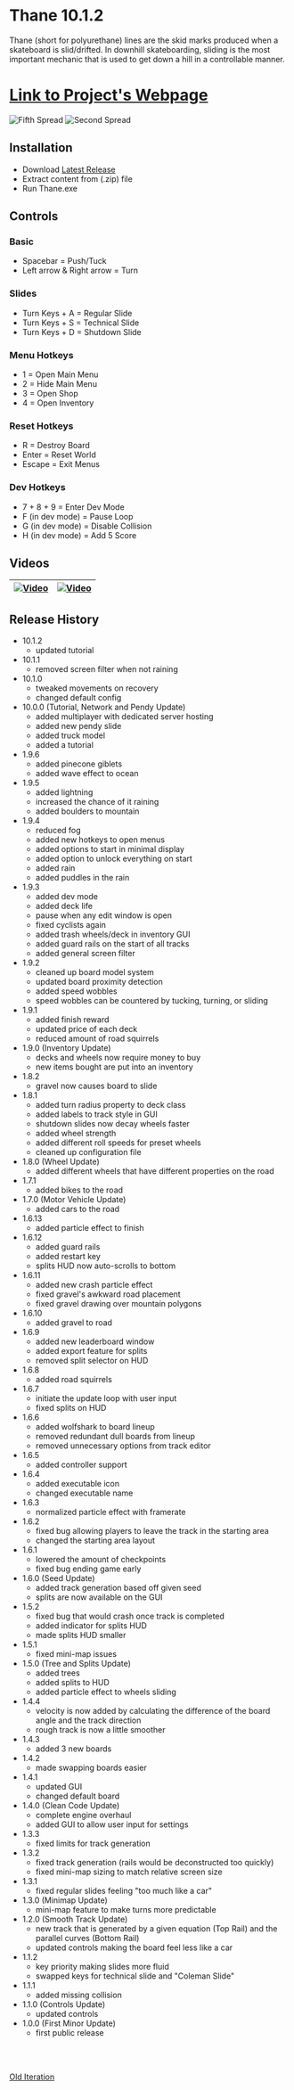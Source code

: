 # Thane 10.1.2
Thane (short for polyurethane) lines are the skid marks produced when a skateboard is slid/drifted. In downhill skateboarding, sliding is the most important mechanic that is used to get down a hill in a controllable manner.

# [Link to Project's Webpage](https://www.williamlewww.com/mustard/)

![Fifth Spread](https://static1.squarespace.com/static/59da778fb078691435813db5/5bc02184e79c70fad7828f63/5bc021849140b73b6aa848a2/1539318152946/2.png?format=2500w)
![Second Spread](https://static1.squarespace.com/static/59da778fb078691435813db5/t/5b89f1f288251be5b11ab92b/1539318044081/Untitled.png?format=750w)

## Installation
- Download [Latest Release](https://github.com/WilliamLewww/Thane/releases)
- Extract content from (.zip) file
- Run Thane.exe

## Controls
### Basic
- Spacebar = Push/Tuck
- Left arrow & Right arrow = Turn

### Slides
- Turn Keys + A = Regular Slide
- Turn Keys + S = Technical Slide
- Turn Keys + D = Shutdown Slide

### Menu Hotkeys
- 1 = Open Main Menu
- 2 = Hide Main Menu
- 3 = Open Shop
- 4 = Open Inventory

### Reset Hotkeys 
- R = Destroy Board
- Enter = Reset World
- Escape = Exit Menus

### Dev Hotkeys
- 7 + 8 + 9 = Enter Dev Mode
- F (in dev mode) = Pause Loop
- G (in dev mode) = Disable Collision
- H (in dev mode) = Add 5 Score

## Videos

| [![Video](https://img.youtube.com/vi/KkX7oh7vJrk/maxresdefault.jpg)](https://www.youtube.com/watch?v=KkX7oh7vJrk)  | [![Video](https://img.youtube.com/vi/vRrIBMhBG30/0.jpg)](https://www.youtube.com/watch?v=vRrIBMhBG30) |
| ------------- | ------------- |

## Release History
- 10.1.2
  - updated tutorial
- 10.1.1
  - removed screen filter when not raining
- 10.1.0
  - tweaked movements on recovery
  - changed default config
- 10.0.0 (Tutorial, Network and Pendy Update)
  - added multiplayer with dedicated server hosting
  - added new pendy slide
  - added truck model
  - added a tutorial
- 1.9.6
  - added pinecone giblets
  - added wave effect to ocean
- 1.9.5
  - added lightning
  - increased the chance of it raining
  - added boulders to mountain
- 1.9.4
  - reduced fog
  - added new hotkeys to open menus
  - added options to start in minimal display
  - added option to unlock everything on start
  - added rain
  - added puddles in the rain
- 1.9.3
  - added dev mode
  - added deck life
  - pause when any edit window is open
  - fixed cyclists again
  - added trash wheels/deck in inventory GUI
  - added guard rails on the start of all tracks
  - added general screen filter
- 1.9.2
  - cleaned up board model system
  - updated board proximity detection
  - added speed wobbles
  - speed wobbles can be countered by tucking, turning, or sliding
- 1.9.1
  - added finish reward
  - updated price of each deck
  - reduced amount of road squirrels
- 1.9.0 (Inventory Update)
  - decks and wheels now require money to buy
  - new items bought are put into an inventory
- 1.8.2
  - gravel now causes board to slide
- 1.8.1 
  - added turn radius property to deck class
  - added labels to track style in GUI
  - shutdown slides now decay wheels faster
  - added wheel strength
  - added different roll speeds for preset wheels
  - cleaned up configuration file 
- 1.8.0 (Wheel Update)
  - added different wheels that have different properties on the road
- 1.7.1
  - added bikes to the road
- 1.7.0 (Motor Vehicle Update)
  - added cars to the road
- 1.6.13
  - added particle effect to finish
- 1.6.12
  - added guard rails
  - added restart key
  - splits HUD now auto-scrolls to bottom
- 1.6.11
  - added new crash particle effect
  - fixed gravel's awkward road placement
  - fixed gravel drawing over mountain polygons
- 1.6.10
  - added gravel to road
- 1.6.9
  - added new leaderboard window
  - added export feature for splits
  - removed split selector on HUD
- 1.6.8
  - added road squirrels
- 1.6.7
  - initiate the update loop with user input
  - fixed splits on HUD
- 1.6.6
  - added wolfshark to board lineup
  - removed redundant dull boards from lineup
  - removed unnecessary options from track editor
- 1.6.5
  - added controller support
- 1.6.4
  - added executable icon
  - changed executable name
- 1.6.3
  - normalized particle effect with framerate
- 1.6.2
  - fixed bug allowing players to leave the track in the starting area
  - changed the starting area layout
- 1.6.1
  - lowered the amount of checkpoints
  - fixed bug ending game early
- 1.6.0 (Seed Update)
  - added track generation based off given seed
  - splits are now available on the GUI
- 1.5.2
  - fixed bug that would crash once track is completed
  - added indicator for splits HUD
  - made splits HUD smaller
- 1.5.1
  - fixed mini-map issues
- 1.5.0 (Tree and Splits Update) 
  - added trees
  - added splits to HUD
  - added particle effect to wheels sliding
- 1.4.4
  - velocity is now added by calculating the difference of the board angle and the track direction
  - rough track is now a little smoother
- 1.4.3
  - added 3 new boards
- 1.4.2
  - made swapping boards easier
- 1.4.1
  - updated GUI
  - changed default board
- 1.4.0 (Clean Code Update)
  - complete engine overhaul
  - added GUI to allow user input for settings
- 1.3.3
  - fixed limits for track generation
- 1.3.2
  - fixed track generation (rails would be deconstructed too quickly)
  - fixed mini-map sizing to match relative screen size
- 1.3.1
  - fixed regular slides feeling "too much like a car"
- 1.3.0 (Minimap Update)
  - mini-map feature to make turns more predictable
- 1.2.0 (Smooth Track Update)
  - new track that is generated by a given equation (Top Rail) and the parallel curves (Bottom Rail)
  - updated controls making the board feel less like a car
- 1.1.2
  - key priority making slides more fluid
  - swapped keys for technical slide and "Coleman Slide"
- 1.1.1
  - added missing collision
- 1.1.0 (Controls Update)
  - updated controls
- 1.0.0 (First Minor Update)
  - first public release
  
<br><br>

[Old Iteration](https://github.com/WilliamLewww/Hotdog)
